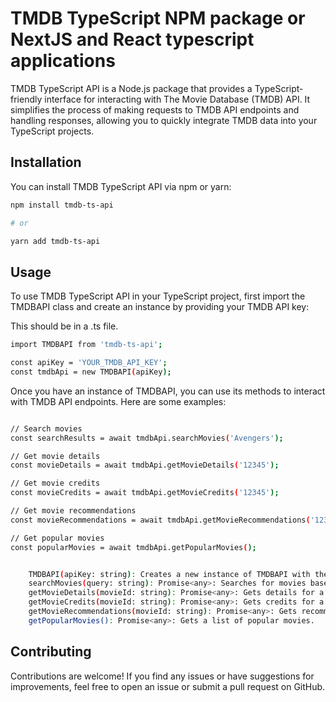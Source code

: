 

# TMDB TypeScript NPM package or NextJS and React typescript applications

TMDB TypeScript API is a Node.js package that provides a TypeScript-friendly interface for interacting with The Movie Database (TMDB) API. It simplifies the process of making requests to TMDB API endpoints and handling responses, allowing you to quickly integrate TMDB data into your TypeScript projects.

## Installation

You can install TMDB TypeScript API via npm or yarn:

```bash
npm install tmdb-ts-api

# or

yarn add tmdb-ts-api
```


## Usage

To use TMDB TypeScript API in your TypeScript project, first import the TMDBAPI class and create an instance by providing your TMDB API key:

This should be in a .ts file.

```bash
import TMDBAPI from 'tmdb-ts-api';

const apiKey = 'YOUR_TMDB_API_KEY';
const tmdbApi = new TMDBAPI(apiKey);

```

Once you have an instance of TMDBAPI, you can use its methods to interact with TMDB API endpoints. Here are some examples:


```bash

// Search movies
const searchResults = await tmdbApi.searchMovies('Avengers');

// Get movie details
const movieDetails = await tmdbApi.getMovieDetails('12345');

// Get movie credits
const movieCredits = await tmdbApi.getMovieCredits('12345');

// Get movie recommendations
const movieRecommendations = await tmdbApi.getMovieRecommendations('12345');

// Get popular movies
const popularMovies = await tmdbApi.getPopularMovies();

```
```bash

    TMDBAPI(apiKey: string): Creates a new instance of TMDBAPI with the provided TMDB API key.
    searchMovies(query: string): Promise<any>: Searches for movies based on the provided query string.
    getMovieDetails(movieId: string): Promise<any>: Gets details for a specific movie identified by its TMDB ID.
    getMovieCredits(movieId: string): Promise<any>: Gets credits for a specific movie identified by its TMDB ID.
    getMovieRecommendations(movieId: string): Promise<any>: Gets recommendations for a specific movie identified by its TMDB ID.
    getPopularMovies(): Promise<any>: Gets a list of popular movies.

```

## Contributing

Contributions are welcome! If you find any issues or have suggestions for improvements, feel free to open an issue or submit a pull request on GitHub.
